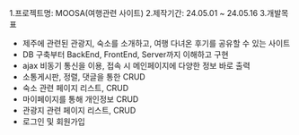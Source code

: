 1.프로젝트명: MOOSA(여행관련 사이트)
2.제작기간: 24.05.01 ~ 24.05.16
3.개발목표
- 제주에 관련된 관광지, 숙소를 소개하고, 여행 다녀온 후기를 공유할 수 있는 사이트
- DB 구축부터 BackEnd, FrontEnd, Server까지 이해하고 구현
- ajax 비동기 통신을 이용, 접속 시 메인페이지에 다양한 정보 바로 출력
- 소통게시판, 정렬, 댓글을 통한 CRUD
- 숙소 관련 페이지 리스트, CRUD
- 마이페이지를 통해 개인정보 CRUD
- 관광지 관련 페이지 리스트, CRUD
- 로그인 및 회원가입
